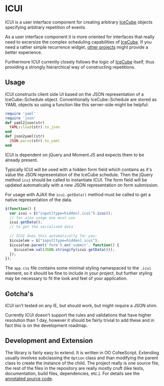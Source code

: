 ICUI
====

ICUI is a user interface component for creating arbitrary [IceCube][ic] objects specifying arbitrary repetition of events. 

As a user interface component it is more oriented for interfaces that really need to excersize the complex scheduling capabilities of [IceCube][ic]. If you need a rather simple recurrence widget, [other projects](https://github.com/seejohnrun/ice_cube/wiki/Related-Projects) might provide a better experience.

Furthermore ICUI currently closely follows the logic of [IceCube][ic] itself, thus providing a strongly hierarchical way of constructing repetitions.

[ic]: (https://github.com/seejohnrun/ice_cube)

Usage
-----

ICUI constructs client side UI based on the JSON representation of a IceCube::Schedule object. Conventionally IceCube::Schedule are stored as YAML objects so using a function like this server-side might be helpful:

~~~ruby
require 'yaml'
require 'json'
def yaml2json(str)
  YAML::load(str).to_json
end
def json2yaml(str)
  JSON.parse(str).to_yaml
end
~~~

ICUI is dependent on jQuery and Moment.JS and expects them to be already present.

Typically ICUI will be used with a hidden form field which contains as it's value the JSON representation of the IceCube schedule. Then the jQuery method `icui` should be called to instantiate ICUI. The form field will be updated automatically with a new JSON representation on form submission.

For usage with AJAX the `icui.getData()` method must be called to get a native representation of the data.

~~~javascript
$(function() {
  var icui = $("input[type=hidden].icui").icui();
  // for ajax usage one must use 
  icui.getData();
  // to get the serialized data
  
  // ICUI does this automatically for you:
  $icuielem = $("input[type=hidden].icui");
  $icuielem.parent('form').on('submit', function() {
    $icuielem.val(JSON.stringify(icui.getData()));
  });
});
~~~

The `app.css` file contains some minimal styling namespaced to the `.icui` element, so it should be fine to include in your project, but further styling may be necessary to fit the look and feel of your application.

Gotcha's
--------

ICUI isn't tested on any IE, but should work, but might require a JSON shim. 

Currently ICUI doesn't support the rules and validations that have higher resolution than 1 day, however it should be fairly trivial to add these and in fact this is on the development roadmap.

Development and Extension
-------------------------

The library is fairly easy to extend. It is written in OO CofeeScript. Extending usually involves subclassing the `Option` class and than modifying the parent class to create the instance of the child. The project really is one source file, the rest of the files in the repository are really mostly cruft (like tests, documentation, build files, dependencies, etc.). For details see the [annotated source code](http://code.gampleman.eu/icui/docs/icui.html).
